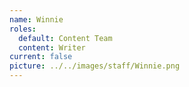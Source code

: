 ```yaml
---
name: Winnie
roles:
  default: Content Team
  content: Writer
current: false
picture: ../../images/staff/Winnie.png
---
```

